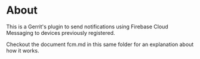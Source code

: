 About
=====

This is a Gerrit's plugin to send notifications using Firebase Cloud Messaging
to devices previously registered.

Checkout the document fcm.md in this same folder for an explanation about
how it works.